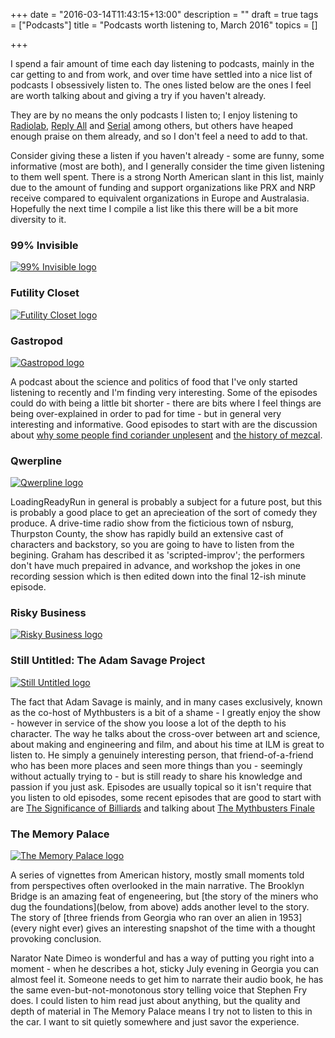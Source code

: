 +++
date = "2016-03-14T11:43:15+13:00"
description = ""
draft = true
tags = ["Podcasts"]
title = "Podcasts worth listening to, March 2016"
topics = []

+++

I spend a fair amount of time each day listening to podcasts, mainly in the car getting to and from work, and over time have settled into a nice list of podcasts I obsessively listen to. The ones listed below are the ones I feel are worth talking about and giving a try if you haven't already.

<!--more-->

They are by no means the only podcasts I listen to; I enjoy listening to [Radiolab](http://www.radiolab.org/series/podcasts/), [Reply All](https://gimletmedia.com/show/reply-all/) and [Serial](https://serialpodcast.org/) among others, but others have heaped enough praise on them already, and so I don't feel a need to add to that.

Consider giving these a listen if you haven't already - some are funny, some informative (most are both), and I generally consider the time given listening to them well spent. There is a strong North American slant in this list, mainly due to the amount of funding and support organizations like PRX and NRP receive compared to equivalent organizations in Europe and Australasia. Hopefully the next time I compile a list like this there will be a bit more diversity to it.

### 99% Invisible

[![99% Invisible logo](http://cdn.99percentinvisible.org/wp-content/uploads/powerpress/99invisible-logo-300.png)](http://99percentinvisible.org/)

### Futility Closet

[![Futility Closet logo](http://static.feedpress.it/logo/futilitycloset.png)](http://www.futilitycloset.com/category/podcast/)

### Gastropod

[![Gastropod logo](http://gastropod.com/wp-content/uploads/2015/08/GPAvatar144px.jpg)](http://gastropod.com/)

A podcast about the science and politics of food that I've only started listening to recently and I'm finding very interesting. Some of the episodes could do with being a little bit shorter - there are bits where I feel things are being over-explained in order to pad for time - but in general very interesting and informative. Good episodes to start with are the discussion about [why some people find coriander unplesent]() and [the history of mezcal]().

### Qwerpline

[![Qwerpline logo](http://loadingreadyrun.com/img/lrrcast_headers/qwerp-splash.jpg)](http://loadingreadyrun.com/lrrcasts/archive/qwerp)

LoadingReadyRun in general is probably a subject for a future post, but this is probably a good place to get an aprecieation of the sort of comedy they produce. A drive-time radio show from the ficticious town of nsburg, Thurpston County, the show has rapidly build an extensive cast of characters and backstory, so you are going to have to listen from the begining. Graham has described it as 'scripted-improv'; the performers don't have much prepaired in advance, and workshop the jokes in one recording session which is then edited down into the final 12-ish minute episode.

### Risky Business

[![Risky Business logo](http://risky.biz/sites/all/themes/riskybiz/images/rbipod2.jpg)](http://risky.biz/)

### Still Untitled: The Adam Savage Project

[![Still Untitled logo](http://files.tested.com/static/adam_podcast_itunes_logo.jpg)](http://www.tested.com/still-untitled-the-adam-savage-project/)

The fact that Adam Savage is mainly, and in many cases exclusively, known as the co-host of Mythbusters is a bit of a shame - I greatly enjoy the show - however in service of the show you loose a lot of the depth to his character. The way he talks about the cross-over between art and science, about making and engineering and film, and about his time at ILM is great to listen to. He simply a genuinely interesting person, that friend-of-a-friend who has been more places and seen more things than you - seemingly without actually trying to - but is still ready to share his knowledge and passion if you just ask. Episodes are usually topical so it isn't require that you listen to old episodes, some recent episodes that are good to start with are [The Significance of Billiards]() and talking about [The Mythbusters Finale]()

### The Memory Palace

[![The Memory Palace logo](http://static.libsyn.com/p/assets/4/7/0/5/470512fde2e9a15b/Memory_Palace_Logo_RGB.jpg)](http://thememorypalace.us/)

A series of vignettes from American history, mostly small moments told from perspectives often overlooked in the main narrative. The Brooklyn Bridge is an amazing feat of engeneering, but [the story of the miners who dug the foundations](below, from above) adds another level to the story. The story of [three friends from Georgia who ran over an alien in 1953](every night ever) gives an interesting snapshot of the time with a thought provoking conclusion.

Narator Nate Dimeo is wonderful and has a way of putting you right into a moment - when he describes a hot, sticky July evening in Georgia you can almost feel it. Someone needs to get him to narrate their audio book, he has the same even-but-not-monotonous story telling voice that Stephen Fry does. I could listen to him read just about anything, but the quality and depth of material in The Memory Palace means I try not to listen to this in the car. I want to sit quietly somewhere and just savor the experience.

<link rel="stylesheet" href="/css/podcasts-worth-listening-to.css" />

